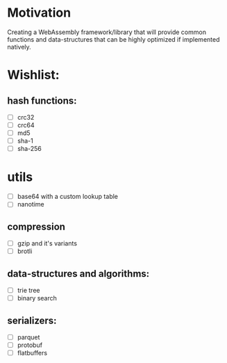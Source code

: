 # Motivation
Creating a WebAssembly framework/library that will provide common functions and data-structures that can be highly optimized if implemented natively.

# Wishlist:

## hash functions:
- [ ] crc32
- [ ] crc64
- [ ] md5
- [ ] sha-1
- [ ] sha-256

# utils
- [ ] base64 with a custom lookup table
- [ ] nanotime

## compression
- [ ] gzip and it's variants
- [ ] brotli

## data-structures and algorithms:
- [ ] trie tree
- [ ] binary search

## serializers:
- [ ] parquet
- [ ] protobuf
- [ ] flatbuffers
